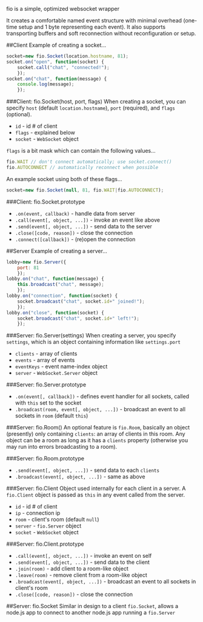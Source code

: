 ﻿fio is a simple, optimized websocket wrapper

It creates a comfortable named event structure with minimal overhead (one-time setup and 1 byte representing each event). It also supports transporting buffers and soft reconnection without reconfiguration or setup.

##Client
Example of creating a socket...
```javascript
socket=new fio.Socket(location.hostname, 81);
socket.on("open", function(socket) {
    socket.call("chat", "connected!");
    });
socket.on("chat", function(message) {
    console.log(message);
    });
```

###Client: fio.Socket(host, port, flags)
When creating a socket, you can specify `host` (default `location.hostname`), `port` (required), and `flags` (optional).

- `id` - id # of client
- `flags` - explained below
- `socket` - `WebSocket` object

`flags` is a bit mask which can contain the following values...
```javascript
fio.WAIT // don't connect automatically; use socket.connect()
fio.AUTOCONNECT // automatically reconnect when possible
```
An example socket using both of these flags...
```javascript
socket=new fio.Socket(null, 81, fio.WAIT|fio.AUTOCONNECT);
```

###Client: fio.Socket.prototype
- `.on(event, callback)` - handle data from server
- `.call(event[, object, ...])` - invoke an event like above
- `.send(event[, object, ...])` - send data to the server
- `.close([code, reason])` - close the connection
- `.connect([callback])` - (re)open the connection

##Server
Example of creating a server...
```javascript
lobby=new fio.Server({
    port: 81
    });
lobby.on("chat", function(message) {
    this.broadcast("chat", message);
    });
lobby.on("connection", function(socket) {
    socket.broadcast("chat", socket.id+" joined!");
    });
lobby.on("close", function(socket) {
    socket.broadcast("chat", socket.id+" left!");
    });
```

###Server: fio.Server(settings)
When creating a server, you specify `settings`, which is an object containing information like `settings.port`
- `clients` - array of clients
- `events` - array of events
- `eventKeys` - event name-index object
- `server` - `WebSocket.Server` object

###Server: fio.Server.prototype
- `.on(event[, callback])` - defines event handler for all sockets, called with `this` set to the socket
- `.broadcast(room, event[, object, ...])` - broadcast an event to all sockets in `room` (default `this`)

###Server: fio.Room()
An optional feature is `fio.Room`, basically an object (presently) only containing `clients`: an array of clients in this room. Any object can be a room as long as it has a `clients` property (otherwise you may run into errors broadcasting to a room).

###Server: fio.Room.prototype
- `.send(event[, object, ...])` - send data to each `clients`
- `.broadcast(event[, object, ...])` - same as above

###Server: fio.Client
Object used internally for each client in a server. A `fio.Client` object is passed as `this` in any event called from the server.
- `id` - id # of client
- `ip` - connection ip
- `room` - client's room (default `null`)
- `server` - `fio.Server` object
- `socket` - `WebSocket` object

###Server: fio.Client.prototype
- `.call(event[, object, ...])` - invoke an event on self
- `.send(event[, object, ...])` - send data to the client
- `.join(room)` - add client to a room-like object
- `.leave(room)` - remove client from a room-like object
- `.broadcast(event[, object, ...])` - broadcast an event to all sockets in client's room
- `.close([code, reason])` - close the connection

##Server: fio.Socket
Similar in design to a client `fio.Socket`, allows a node.js app to connect to another node.js app running a `fio.Server`